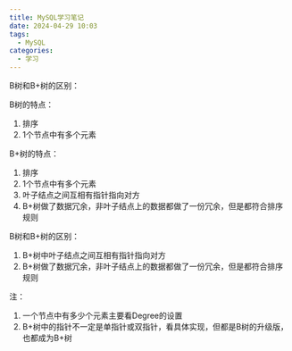 ```yaml
---
title: MySQL学习笔记
date: 2024-04-29 10:03
tags:
  - MySQL
categories:
  - 学习
---
```


B树和B+树的区别：

B树的特点：
1. 排序
2. 1个节点中有多个元素

B+树的特点：
1. 排序
2. 1个节点中有多个元素
3. 叶子结点之间互相有指针指向对方
4. B+树做了数据冗余，非叶子结点上的数据都做了一份冗余，但是都符合排序规则

B树和B+树的区别：
1. B+树中叶子结点之间互相有指针指向对方
2. B+树做了数据冗余，非叶子结点上的数据都做了一份冗余，但是都符合排序规则

注：
1. 一个节点中有多少个元素主要看Degree的设置
2. B+树中的指针不一定是单指针或双指针，看具体实现，但都是B树的升级版，也都成为B+树
